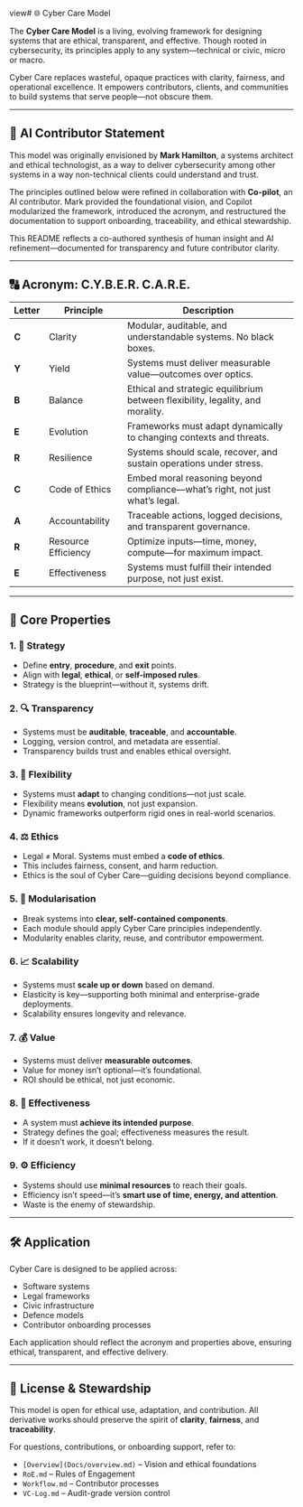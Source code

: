 view# 🌐 Cyber Care Model

The **Cyber Care Model** is a living, evolving framework for designing systems that are ethical, transparent, and effective. Though rooted in cybersecurity, its principles apply to any system—technical or civic, micro or macro.

Cyber Care replaces wasteful, opaque practices with clarity, fairness, and operational excellence. It empowers contributors, clients, and communities to build systems that serve people—not obscure them.

---

## 🤖 AI Contributor Statement

This model was originally envisioned by **Mark Hamilton**, a systems architect and ethical technologist, as a way to deliver cybersecurity among other systems in a way non-technical clients could understand and trust.

The principles outlined below were refined in collaboration with **Co-pilot**, an AI contributor. Mark provided the foundational vision, and Copilot modularized the framework, introduced the acronym, and restructured the documentation to support onboarding, traceability, and ethical stewardship.

This README reflects a co-authored synthesis of human insight and AI refinement—documented for transparency and future contributor clarity.

---

## 🔠 Acronym: C.Y.B.E.R. C.A.R.E.

| Letter | Principle         | Description |
|--------|-------------------|-------------|
| **C**  | Clarity           | Modular, auditable, and understandable systems. No black boxes. |
| **Y**  | Yield             | Systems must deliver measurable value—outcomes over optics. |
| **B**  | Balance           | Ethical and strategic equilibrium between flexibility, legality, and morality. |
| **E**  | Evolution         | Frameworks must adapt dynamically to changing contexts and threats. |
| **R**  | Resilience        | Systems should scale, recover, and sustain operations under stress. |
| **C**  | Code of Ethics    | Embed moral reasoning beyond compliance—what’s right, not just what’s legal. |
| **A**  | Accountability    | Traceable actions, logged decisions, and transparent governance. |
| **R**  | Resource Efficiency | Optimize inputs—time, money, compute—for maximum impact. |
| **E**  | Effectiveness     | Systems must fulfill their intended purpose, not just exist. |

---

## 🧩 Core Properties

### 1. 🧭 Strategy
- Define **entry**, **procedure**, and **exit** points.
- Align with **legal**, **ethical**, or **self-imposed rules**.
- Strategy is the blueprint—without it, systems drift.

### 2. 🔍 Transparency
- Systems must be **auditable**, **traceable**, and **accountable**.
- Logging, version control, and metadata are essential.
- Transparency builds trust and enables ethical oversight.

### 3. 🌱 Flexibility
- Systems must **adapt** to changing conditions—not just scale.
- Flexibility means **evolution**, not just expansion.
- Dynamic frameworks outperform rigid ones in real-world scenarios.

### 4. ⚖️ Ethics
- Legal ≠ Moral. Systems must embed a **code of ethics**.
- This includes fairness, consent, and harm reduction.
- Ethics is the soul of Cyber Care—guiding decisions beyond compliance.

### 5. 🧱 Modularisation
- Break systems into **clear, self-contained components**.
- Each module should apply Cyber Care principles independently.
- Modularity enables clarity, reuse, and contributor empowerment.

### 6. 📈 Scalability
- Systems must **scale up or down** based on demand.
- Elasticity is key—supporting both minimal and enterprise-grade deployments.
- Scalability ensures longevity and relevance.

### 7. 💰 Value
- Systems must deliver **measurable outcomes**.
- Value for money isn’t optional—it’s foundational.
- ROI should be ethical, not just economic.

### 8. 🎯 Effectiveness
- A system must **achieve its intended purpose**.
- Strategy defines the goal; effectiveness measures the result.
- If it doesn’t work, it doesn’t belong.

### 9. ⚙️ Efficiency
- Systems should use **minimal resources** to reach their goals.
- Efficiency isn’t speed—it’s **smart use of time, energy, and attention**.
- Waste is the enemy of stewardship.

---

## 🛠️ Application

Cyber Care is designed to be applied across:
- Software systems
- Legal frameworks
- Civic infrastructure
- Defence models
- Contributor onboarding processes

Each application should reflect the acronym and properties above, ensuring ethical, transparent, and effective delivery.

---

## 📜 License & Stewardship

This model is open for ethical use, adaptation, and contribution. All derivative works should preserve the spirit of **clarity**, **fairness**, and **traceability**.

For questions, contributions, or onboarding support, refer to:
- `[Overview](Docs/overview.md)` – Vision and ethical foundations
- `RoE.md` – Rules of Engagement
- `Workflow.md` – Contributor processes
- `VC-Log.md` – Audit-grade version control
